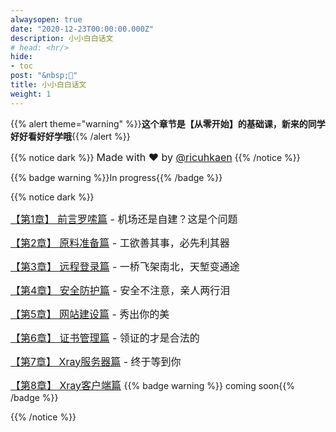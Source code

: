 ```yaml
---
alwaysopen: true
date: "2020-12-23T00:00:00.000Z"
description: 小小白白话文
# head: <hr/>
hide:
- toc
post: "&nbsp;📙"
title: 小小白白话文
weight: 1
---
```

{{% alert theme="warning" %}}**这个章节是【从零开始】的基础课，新来的同学好好看好好学哦**{{% /alert %}}

{{% notice dark %}}
<font size=3>Made with ❤️ by [@ricuhkaen](https://github.com/ricuhkaen)</font>
{{% /notice %}}

 {{% badge warning %}}In progress{{% /badge %}}
<br>

{{% notice dark %}}

<font size=3>[【第1章】 前言罗嗦篇](./ch01-preface) -  机场还是自建？这是个问题</font>

<font size=3>[【第2章】 原料准备篇](./ch02-preparation) -  工欲善其事，必先利其器</font>

<font size=3>[【第3章】 远程登录篇](./ch03-ssh) -  一桥飞架南北，天堑变通途</font>

<font size=3>[【第4章】 安全防护篇](./ch04-security) -  安全不注意，亲人两行泪</font>

<font size=3>[【第5章】 网站建设篇](./ch05-webpage) -  秀出你的美</font>

<font size=3>[【第6章】 证书管理篇](./ch06-certificates) -  领证的才是合法的</font>

<font size=3>[【第7章】 Xray服务器篇](./ch07-xray-server) -  终于等到你 </font>

<font size=3>[【第8章】 Xray客户端篇]() </font> {{% badge warning %}} coming soon{{% /badge %}}


{{% /notice %}}

